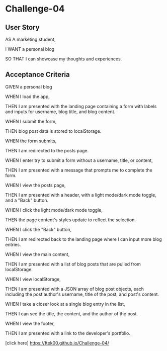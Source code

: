# Challenge-04

## User Story

AS A marketing student,

I WANT a personal blog

SO THAT I can showcase my thoughts and experiences.

## Acceptance Criteria

GIVEN a personal blog

WHEN I load the app,

THEN I am presented with the landing page containing a form with labels and inputs for username, blog title, and blog content.

WHEN I submit the form,

THEN blog post data is stored to localStorage.

WHEN the form submits,

THEN I am redirected to the posts page.

WHEN I enter try to submit a form without a username, title, or content,

THEN I am presented with a message that prompts me to complete the form.

WHEN I view the posts page,

THEN I am presented with a header, with a light mode/dark mode toggle, and a "Back" button.

WHEN I click the light mode/dark mode toggle,

THEN the page content's styles update to reflect the selection.

WHEN I click the "Back" button,

THEN I am redirected back to the landing page where I can input more blog entries.

WHEN I view the main content,

THEN I am presented with a list of blog posts that are pulled from localStorage.

WHEN I view localStorage,

THEN I am presented with a JSON array of blog post objects, each including the post author's username, title of the post, and post's content.

WHEN I take a closer look at a single blog entry in the list,

THEN I can see the title, the content, and the author of the post.

WHEN I view the footer,

THEN I am presented with a link to the developer's portfolio.

[click here] https://ftek00.github.io/Challenge-04/
